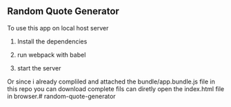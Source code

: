 ## Random Quote Generator

To use this app on local host server

1. Install the dependencies

2. run webpack with babel

3. start the server 

Or since i already compliled and attached the bundle/app.bundle.js file in this repo you can download complete fils can diretly open the index.html file in browser.# random-quote-generator
